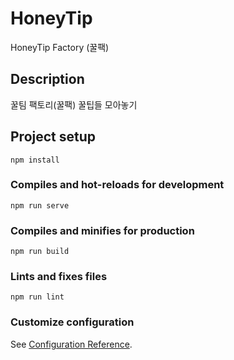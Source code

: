 # HoneyTip
HoneyTip Factory (꿀팩)

## Description
꿀팀 팩토리(꿀팩) 꿀팁들 모아놓기

## Project setup
```
npm install
```

### Compiles and hot-reloads for development
```
npm run serve
```

### Compiles and minifies for production
```
npm run build
```

### Lints and fixes files
```
npm run lint
```

### Customize configuration
See [Configuration Reference](https://cli.vuejs.org/config/).